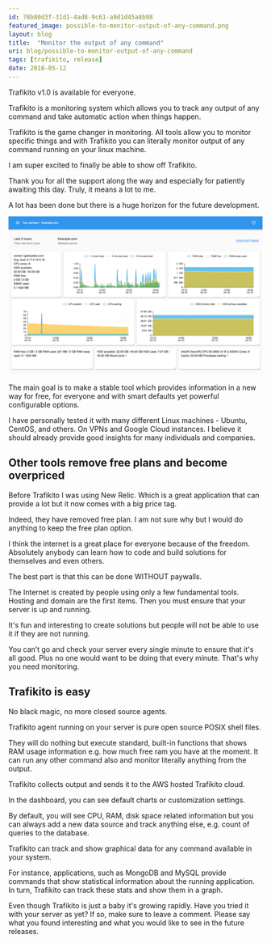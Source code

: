 ```yaml
---
id: 78b80d3f-31d1-4ad8-9c61-a9d1d45a8b98
featured_image: possible-to-monitor-output-of-any-command.png
layout: blog
title:  "Monitor the output of any command"
uri: blog/possible-to-monitor-output-of-any-command
tags: [trafikito, release]
date: 2018-05-12
---
```


Trafikito v1.0 is available for everyone.

Trafikito is a monitoring system which allows you to track any output of any command and take automatic action when things happen.

Trafikito is the game changer in monitoring. All tools allow you to monitor specific things and with Trafikito you can literally monitor <wiki>output</wiki> of any <wiki>command</wiki> running on your linux machine.

I am super excited to finally be able to show off Trafikito. 

Thank you for all the support along the way and especially for patiently awaiting this day. Truly, it means a lot to me. 

A lot has been done but there is a huge horizon for the future development.

![Trafikito dashboard at initial launch](../assets/img/blog/trafikito-dashboard-v1.png)

<quote>
The main goal is to make a stable tool which provides information in a new way for <wiki>free</wiki>, for everyone and with smart defaults yet powerful configurable options.
</quote>

I have personally tested it with many different Linux machines - Ubuntu, CentOS, and others. On VPNs and Google Cloud instances. I believe it should already provide good insights for many individuals and companies.

Other tools remove free plans and become overpriced
-----------------

Before Trafikito I was using New Relic. Which is a great application that can provide a lot but it now comes with a big price tag. 

<quote>
Indeed, they have removed <wiki>free plan</wiki>. I am not sure why but I would do anything to keep the <wiki>free plan</wiki> option.
</quote>
 
I think the internet is a great place for everyone because of the freedom. Absolutely anybody can learn how to code and build solutions for themselves and even others.
 
The best part is that this can be done WITHOUT paywalls.

The Internet is created by people using only a few fundamental tools. Hosting and domain are the first items. Then you must ensure that your server is up and running. 

<quote>It's fun and interesting to create solutions but people will not be able to use it if they are not running.</quote> 

You can’t go and check your server every single minute to ensure that it's all good. Plus no one would want to be doing that every minute. That's why you need monitoring.


Trafikito is easy
-----------------

No black magic, no more closed source agents. 

<info>Trafikito <wiki>agent</wiki> running on your server is pure <wiki>open source</wiki> POSIX shell files.</info> 

They will do nothing but execute standard, built-in functions that shows RAM usage information e.g. how much free ram you have at the moment. It can run any other command also and monitor literally anything from the output.

<quote>Trafikito collects output and sends it to the AWS hosted <wiki>Trafikito cloud</wiki>.</quote>

In the <wiki>dashboard</wiki>, you can see <wiki>default charts</wiki> or customization settings.

By default, you will see CPU, RAM, disk space related information but you can always add a new <wiki>data source</wiki> and track anything else, e.g. count of queries to the database.

<info>Trafikito can track and show graphical data for <wiki>any command</wiki> available in your system.</info>
 
 For instance, applications, such as MongoDB and MySQL provide commands that show statistical information about the running application. In turn, Trafikito can track these stats and show them in a graph.

Even though Trafikito is just a baby it's growing rapidly. Have you tried it with your server as yet? If so, make sure to leave a comment. Please say what you found interesting and what you would like to see in the future releases.